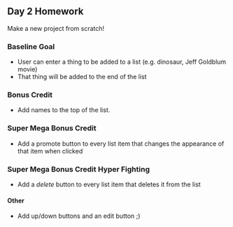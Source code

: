 ## Day 2 Homework

Make a new project from scratch!

### Baseline Goal

* User can enter a thing to be added to a list (e.g. dinosaur, Jeff Goldblum movie)
* That thing will be added to the end of the list

### Bonus Credit

* Add names to the top of the list.

### Super Mega Bonus Credit

* Add a promote button to every list item that changes the appearance of that item when clicked

### Super Mega Bonus Credit Hyper Fighting

* Add a _delete_ button to every list item that deletes it from the list


#### Other

* Add up/down buttons and an edit button ;)
